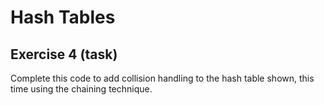 # Hash Tables

## Exercise 4 (task)

Complete this code to add collision handling to the hash table shown, this time using the chaining technique.